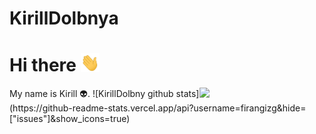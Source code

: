 # KirillDolbnya
<h1>Hi there <img src="https://raw.githubusercontent.com/ABSphreak/ABSphreak/master/gifs/Hi.gif" width="30px"></h1>
<img align='right' src='https://user-images.githubusercontent.com/5713670/87202985-820dcb80-c2b6-11ea-9f56-7ec461c497c3.gif' width='200"'>
My name is Kirill 👽.
![KirillDolbny github stats](https://github-readme-stats.vercel.app/api?username=firangizg&hide=["issues"]&show_icons=true)
